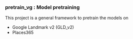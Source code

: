 ### pretrain_vg : Model pretraining

This project is a general framework to pretrain the models on 
- Google Landmark v2 (GLD_v2)
- Places365



